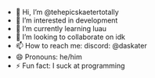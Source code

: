 - 👋 Hi, I’m @tehepicskaetertotally
- 👀 I’m interested in development 
- 🌱 I’m currently learning luau
- 💞️ I’m looking to collaborate on idk
- 📫 How to reach me: discord: @daskater
- 😄 Pronouns: he/him
- ⚡ Fun fact: I suck at programming 

<!---
tehepicskaetertotally/tehepicskaetertotally is a ✨ special ✨ repository because its `README.md` (this file) appears on your GitHub profile.
You can click the Preview link to take a look at your changes.
--->
